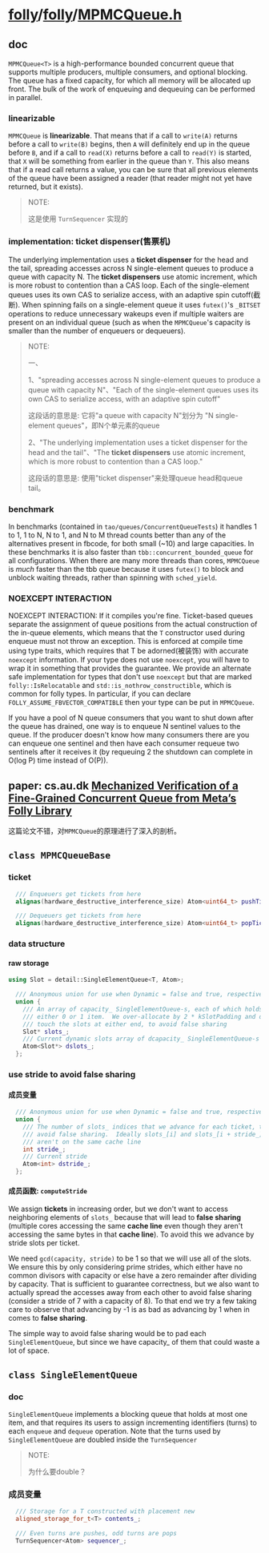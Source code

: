 # [folly](https://github.com/facebook/folly)/[folly](https://github.com/facebook/folly/tree/main/folly)/[**MPMCQueue.h**](https://github.com/facebook/folly/blob/main/folly/MPMCQueue.h)

## doc

`MPMCQueue<T>` is a high-performance bounded concurrent queue that supports multiple producers, multiple consumers, and optional blocking. The queue has a fixed capacity, for which all memory will be allocated up front.  The bulk of the work of enqueuing and dequeuing can be performed in parallel.

### linearizable

`MPMCQueue` is **linearizable**.  That means that if a call to `write(A)` returns before a call to `write(B)` begins, then `A` will definitely end up in the queue before `B`, and if a call to `read(X)` returns before a call to `read(Y)` is started, that `X` will be something from earlier in the queue than `Y`.  This also means that if a read call returns a value, you can be sure that all previous elements of the queue have been assigned a reader (that reader might not yet have returned, but it exists).

> NOTE:
>
> 这是使用 `TurnSequencer` 实现的

### implementation: ticket dispenser(售票机) 

The underlying implementation uses a **ticket dispenser** for the head and the tail, spreading accesses across N single-element queues to produce
a queue with capacity N.  The **ticket dispensers** use atomic increment, which is more robust to contention than a CAS loop.  Each of the single-element queues uses its own CAS to serialize access, with an adaptive spin cutoff(截断).  When spinning fails on a single-element queue it uses `futex()`'s `_BITSET` operations to reduce unnecessary wakeups even if multiple waiters are present on an individual queue (such as when the `MPMCQueue`'s capacity is smaller than the number of enqueuers or dequeuers).

> NOTE: 
>
> 一、
>
> 1、"spreading accesses across N single-element queues to produce a queue with capacity N"、"Each of the single-element queues uses its own CAS to serialize access, with an adaptive spin cutoff" 
>
> 这段话的意思是: 它将"a queue with capacity N"划分为 "N single-element queues"，即N个单元素的queue
>
> 2、"The underlying implementation uses a ticket dispenser for the head and the tail"、"The **ticket dispensers** use atomic increment, which is more robust to contention than a CAS loop."
>
> 这段话的意思是: 使用"ticket dispenser"来处理queue head和queue tail。

### benchmark

In benchmarks (contained in `tao/queues/ConcurrentQueueTests`) it handles 1 to 1, 1 to N, N to 1, and N to M thread counts better than any of the alternatives present in fbcode, for both small (~10) and large capacities.  In these benchmarks it is also faster than `tbb::concurrent_bounded_queue` for all configurations.  When there are many more threads than cores, `MPMCQueue` is _much_ faster than the tbb queue because it uses `futex()` to block and unblock waiting threads, rather than spinning with `sched_yield`.

### NOEXCEPT INTERACTION

NOEXCEPT INTERACTION: If it compiles you're fine.  Ticket-based queues separate the assignment of queue positions from the actual construction of the in-queue elements, which means that the `T` constructor used during enqueue must not throw an exception.  This is enforced at compile time using type traits, which requires that T be adorned(被装饰) with accurate `noexcept` information.  If your type does not use `noexcept`, you will have to wrap it in something that provides the guarantee.  We provide an alternate safe implementation for types that don't use `noexcept` but that are marked `folly::IsRelocatable` and `std::is_nothrow_constructible`, which is common for folly types. In particular, if you can declare `FOLLY_ASSUME_FBVECTOR_COMPATIBLE` then your type can be put in `MPMCQueue`.

If you have a pool of N queue consumers that you want to shut down after the queue has drained, one way is to enqueue N sentinel values
to the queue.  If the producer doesn't know how many consumers there are you can enqueue one sentinel and then have each consumer requeue
two sentinels after it receives it (by requeuing 2 the shutdown can complete in O(log P) time instead of O(P)).

## paper: cs.au.dk [Mechanized Verification of a Fine-Grained Concurrent Queue from Meta’s Folly Library](https://cs.au.dk/~birke/papers/mpmc-queue.pdf)

这篇论文不错，对`MPMCQueue`的原理进行了深入的剖析。

## `class MPMCQueueBase`



### ticket 

```C++
  /// Enqueuers get tickets from here
  alignas(hardware_destructive_interference_size) Atom<uint64_t> pushTicket_;

  /// Dequeuers get tickets from here
  alignas(hardware_destructive_interference_size) Atom<uint64_t> popTicket_;
```



### data structure

#### raw storage

```C++
using Slot = detail::SingleElementQueue<T, Atom>;
```

```C++
  /// Anonymous union for use when Dynamic = false and true, respectively
  union {
    /// An array of capacity_ SingleElementQueue-s, each of which holds
    /// either 0 or 1 item.  We over-allocate by 2 * kSlotPadding and don't
    /// touch the slots at either end, to avoid false sharing
    Slot* slots_;
    /// Current dynamic slots array of dcapacity_ SingleElementQueue-s
    Atom<Slot*> dslots_;
  };
```



### use stride to avoid false sharing

#### 成员变量

```C++
  /// Anonymous union for use when Dynamic = false and true, respectively
  union {
    /// The number of slots_ indices that we advance for each ticket, to
    /// avoid false sharing.  Ideally slots_[i] and slots_[i + stride_]
    /// aren't on the same cache line
    int stride_;
    /// Current stride
    Atom<int> dstride_;
  };
```

#### 成员函数: `computeStride`

We assign **tickets** in increasing order, but we don't want to access neighboring elements of `slots_` because that will lead to **false sharing** (multiple cores accessing the same **cache line** even though they aren't accessing the same bytes in that **cache line**).  To avoid this we advance by stride slots per ticket.

We need `gcd(capacity, stride)` to be 1 so that we will use all of the slots.  We ensure this by only considering prime strides,  which either have no common divisors with capacity or else have a zero remainder after dividing by capacity.  That is sufficient  to guarantee correctness, but we also want to actually spread the  accesses away from each other to avoid false sharing (consider a stride of 7 with a capacity of 8).  To that end we try a few taking care to observe that advancing by -1 is as bad as advancing by 1  when in comes to **false sharing**.

The simple way to avoid false sharing would be to pad each  `SingleElementQueue`, but since we have capacity_ of them that could waste a lot of space.



## `class SingleElementQueue` 

### doc

`SingleElementQueue` implements a blocking queue that holds at most one item, and that requires its users to assign incrementing identifiers
(turns) to each `enqueue` and `dequeue` operation.  Note that the turns used by `SingleElementQueue` are doubled inside the `TurnSequencer`

> NOTE: 
>
> 为什么要double？

### 成员变量

```C++
  /// Storage for a T constructed with placement new
  aligned_storage_for_t<T> contents_;

  /// Even turns are pushes, odd turns are pops
  TurnSequencer<Atom> sequencer_;
```

